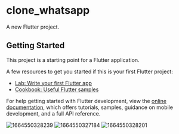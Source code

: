 # clone_whatsapp

A new Flutter project.

## Getting Started

This project is a starting point for a Flutter application.

A few resources to get you started if this is your first Flutter project:

- [Lab: Write your first Flutter app](https://docs.flutter.dev/get-started/codelab)
- [Cookbook: Useful Flutter samples](https://docs.flutter.dev/cookbook)

For help getting started with Flutter development, view the
[online documentation](https://docs.flutter.dev/), which offers tutorials,
samples, guidance on mobile development, and a full API reference.

![1664550328239](https://user-images.githubusercontent.com/100303780/197270224-332efdc7-bf63-4d4b-bbab-928f4f32a716.jpg)
![1664550327184](https://user-images.githubusercontent.com/100303780/197270232-413039d2-2198-4ec8-aa07-060d69d3d0d5.jpg)
![1664550328201](https://user-images.githubusercontent.com/100303780/197270236-30311a4d-ac8d-4b2e-a948-6ab2b2981112.jpg)
